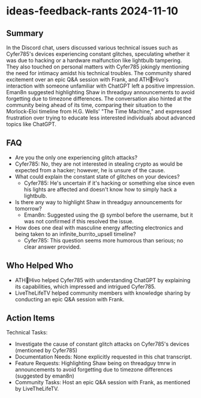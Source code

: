 # ideas-feedback-rants 2024-11-10

## Summary

In the Discord chat, users discussed various technical issues such as Cyfer785's devices experiencing constant glitches, speculating whether it was due to hacking or a hardware malfunction like lightbulb tampering. They also touched on personal matters with Cyfer785 jokingly mentioning the need for intimacy amidst his technical troubles. The community shared excitement over an epic Q&A session with Frank, and ATH🥭Hivo's interaction with someone unfamiliar with ChatGPT left a positive impression. Eman8n suggested highlighting Shaw in threadguy announcements to avoid forgetting due to timezone differences. The conversation also hinted at the community being ahead of its time, comparing their situation to the Morlock-Eloi timeline from H.G. Wells' "The Time Machine," and expressed frustration over trying to educate less interested individuals about advanced topics like ChatGPT.

## FAQ

- Are you the only one experiencing glitch attacks?
- Cyfer785: No, they are not interested in stealing crypto as would be expected from a hacker; however, he is unsure of the cause.
- What could explain the constant state of glitches on your devices?
    - Cyfer785: He's uncertain if it's hacking or something else since even his lights are affected and doesn't know how to simply hack a lightbulb.
- Is there any way to highlight Shaw in threadguy announcements for tomorrow?
    - Eman8n: Suggested using the @ symbol before the username, but it was not confirmed if this resolved the issue.
- How does one deal with masculine energy affecting electronics and being taken to an infinite_burrito_upsell timeline?
    - Cyfer785: This question seems more humorous than serious; no clear answer provided.

## Who Helped Who

- ATH🥭Hivo helped Cyfer785 with understanding ChatGPT by explaining its capabilities, which impressed and intrigued Cyfer785.
- LiveTheLifeTV helped community members with knowledge sharing by conducting an epic Q&A session with Frank.

## Action Items

Technical Tasks:

- Investigate the cause of constant glitch attacks on Cyfer785's devices (mentioned by Cyfer785)
- Documentation Needs: None explicitly requested in this chat transcript.
- Feature Requests: Highlighting Shaw being on threadguy tmrw in announcements to avoid forgetting due to timezone differences (suggested by eman8n)
- Community Tasks: Host an epic Q&A session with Frank, as mentioned by LiveTheLifeTV.
